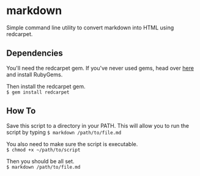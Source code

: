 markdown
========

Simple command line utility to convert markdown into HTML using redcarpet.

## Dependencies
You'll need the redcarpet gem. If you've never used gems, head over [here](https://rubygems.org) and install RubyGems.

Then install the redcarpet gem.    
`$ gem install redcarpet`

## How To
Save this script to a directory in your PATH. This will allow you to run the script by typing `$ markdown /path/to/file.md`

You also need to make sure the script is executable.    
`$ chmod +x ~/path/to/script`

Then you should be all set.    
`$ markdown /path/to/file.md`